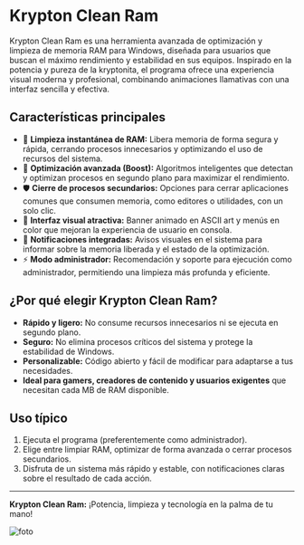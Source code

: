# Krypton Clean Ram

Krypton Clean Ram es una herramienta avanzada de optimización y limpieza de memoria RAM para Windows, diseñada para usuarios que buscan el máximo rendimiento y estabilidad en sus equipos. Inspirado en la potencia y pureza de la kryptonita, el programa ofrece una experiencia visual moderna y profesional, combinando animaciones llamativas con una interfaz sencilla y efectiva.

## Características principales

- 🚀 **Limpieza instantánea de RAM:** Libera memoria de forma segura y rápida, cerrando procesos innecesarios y optimizando el uso de recursos del sistema.
- 🧠 **Optimización avanzada (Boost):** Algoritmos inteligentes que detectan y optimizan procesos en segundo plano para maximizar el rendimiento.
- 🛡️ **Cierre de procesos secundarios:** Opciones para cerrar aplicaciones comunes que consumen memoria, como editores o utilidades, con un solo clic.
- 🎨 **Interfaz visual atractiva:** Banner animado en ASCII art y menús en color que mejoran la experiencia de usuario en consola.
- 🔔 **Notificaciones integradas:** Avisos visuales en el sistema para informar sobre la memoria liberada y el estado de la optimización.
- ⚡ **Modo administrador:** Recomendación y soporte para ejecución como administrador, permitiendo una limpieza más profunda y eficiente.

## ¿Por qué elegir Krypton Clean Ram?

- **Rápido y ligero:** No consume recursos innecesarios ni se ejecuta en segundo plano.
- **Seguro:** No elimina procesos críticos del sistema y protege la estabilidad de Windows.
- **Personalizable:** Código abierto y fácil de modificar para adaptarse a tus necesidades.
- **Ideal para gamers, creadores de contenido y usuarios exigentes** que necesitan cada MB de RAM disponible.

## Uso típico

1. Ejecuta el programa (preferentemente como administrador).
2. Elige entre limpiar RAM, optimizar de forma avanzada o cerrar procesos secundarios.
3. Disfruta de un sistema más rápido y estable, con notificaciones claras sobre el resultado de cada acción.

-------------------------------------------------------------------------------------------------------------------

**Krypton Clean Ram:**
¡Potencia, limpieza y tecnología en la palma de tu mano!

![foto](https://github.com/user-attachments/assets/4bae7481-8935-4823-8de0-7fa0ea308957)
